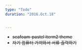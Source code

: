 ```yaml
---
type: "Todo"
duration: "2016.Oct.18"


---
```


 * ~~seafoam-pastel iterm2 theme~~
 * ~~자기 컴퓨터 가져와서 서류 출력하기~~
